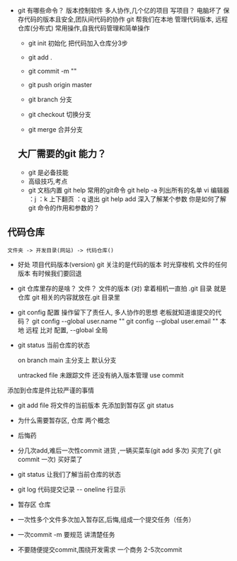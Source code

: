 - git 有哪些命令？
  版本控制软件  多人协作,几个亿的项目
  写项目？ 电脑坏了 保存代码的版本且安全,团队间代码的协作
  git 帮我们在本地 管理代码版本, 远程仓库(分布式)
  常用操作,自我代码管理和简单操作
  - git init 初始化
   把代码加入仓库分3步
  - git add . 
  - git commit -m ""
  - git push origin master

  - git branch 分支
  - git checkout  切换分支
  - git merge 合并分支

  ## 大厂需要的git 能力？
   - git 是必备技能
   - 高级技巧,考点
   - git 文档内置
     git help  常用的git命令
     git help  -a 列出所有的名单
     vi 编辑器  ：j ：k 上下翻页 ：q 退出
     git help add  深入了解某个参数
     你是如何了解git 命令的作用和参数的？

## 代码仓库
    文件夹 -> 开发目录(网站) -> 代码仓库()
  - 好处
     项目代码版本(version)  git 关注的是代码的版本
     时光穿梭机 文件的任何版本 有时候我们要回退
  - git 仓库里存的是啥？
    文件？ 文件的版本 (对)
    拿着相机一直拍
    .git 目录 就是 仓库
    git 相关的内容就放在.git 目录里
  - git config 配置 操作留下了责任人, 多人协作的思想
    老板就知道谁提交的代码？
    git config --global user.name ""
    git config --global user.email ""  本地 远程 比对
    配置, --global 全局

  - git status
    当前仓库的状态

    on branch main 主分支上 默认分支

    untracked file 未跟踪文件 还没有纳入版本管理
    use commit

 
 添加到仓库是件比较严谨的事情
  - git add file
   将文件的当前版本 先添加到暂存区
   git status

  - 为什么需要暂存区, 仓库 两个概念
   - 后悔药
   - 分几次add,难后一次性commit
     进货 ,一辆买菜车(git add 多次)  买完了( git commit 一次) 买好菜了

  - git status
    让我们了解当前仓库的状态
     
  - git log
   代码提交记录
   -- oneline  行显示

  - 暂存区 仓库
   - 一次性多个文件多次加入暂存区,后悔,组成一个提交任务（任务）
   - 一次commit -m 要规范 讲清楚任务
   - 不要随便提交commit,围绕开发需求
    一个商务 2-5次commit







    












  
  